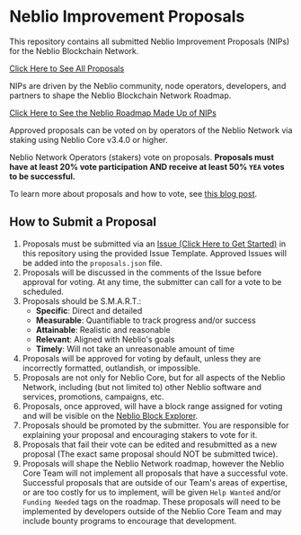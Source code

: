 # Neblio Improvement Proposals

This repository contains all submitted Neblio Improvement Proposals (NIPs) for the Neblio Blockchain Network. 

[Click Here to See All Proposals](https://github.com/NeblioTeam/Neblio-Improvement-Proposals/issues)

NIPs are driven by the Neblio community, node operators, developers, and partners to shape the Neblio Blockchain Network Roadmap.

[Click Here to See the Neblio Roadmap Made Up of NIPs](https://github.com/NeblioTeam/Neblio-Improvement-Proposals/projects/1)

Approved proposals can be voted on by operators of the Neblio Network via staking using Neblio Core v3.4.0 or higher. 

Neblio Network Operators (stakers) vote on proposals. **Proposals must have at least 20% vote participation AND receive at least 50% `YEA` votes to be successful.**

To learn more about proposals and how to vote, see [this blog post](https://medium.com/neblio-blog/announcing-neblio-improvement-proposals-neblio-block-voting-743f7c1a48a).

## How to Submit a Proposal

1. Proposals must be submitted via an [Issue (Click Here to Get Started)](https://github.com/NeblioTeam/Neblio-Improvement-Proposals/issues/new?assignees=NeblioTeam&labels=&template=NIP-SUBMISSION.yml&title=%5BNew+NIP%5D%3A+NIP+Name+Here) in this repository using the provided Issue Template. Approved Issues will be added into the `proposals.json` file. 
2. Proposals will be discussed in the comments of the Issue before approval for voting. At any time, the submitter can call for a vote to be scheduled.
3. Proposals should be S.M.A.R.T.:
   - **Specific**: Direct and detailed
   - **Measurable**: Quantifiable to track progress and/or success
   - **Attainable**: Realistic and reasonable
   - **Relevant**: Aligned with Neblio's goals
   - **Timely**: Will not take an unreasonable amount of time
4. Proposals will be approved for voting by default, unless they are incorrectly formatted, outlandish, or impossible. 
5. Proposals are not only for Neblio Core, but for all aspects of the Neblio Network, including (but not limited to) other Neblio software and services, promotions, campaigns, etc.
6. Proposals, once approved, will have a block range assigned for voting and will be visible on the [Neblio Block Explorer](https://explorer.nebl.io/voting).
7. Proposals should be promoted by the submitter. You are responsible for explaining your proposal and encouraging stakers to vote for it. 
8. Proposals that fail their vote can be edited and resubmitted as a new proposal (The exact same proposal should NOT be submitted twice).
9. Proposals will shape the Neblio Network roadmap, however the Neblio Core Team will not implement all proposals that have a successful vote. Successful proposals that are outside of our Team's areas of expertise, or are too costly for us to implement, will be given `Help Wanted` and/or `Funding Needed` tags on the roadmap. These proposals will need to be implemented by developers outside of the Neblio Core Team and may include bounty programs to encourage that development. 



